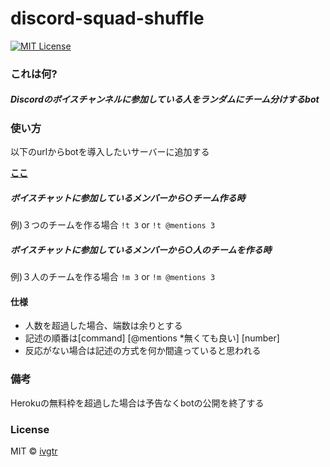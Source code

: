 # discord-squad-shuffle
[![MIT License](http://img.shields.io/badge/license-MIT-blue.svg?style=flat)](LICENSE)

### これは何?
##### Discordのボイスチャンネルに参加している人をランダムにチーム分けするbot

### 使い方
以下のurlからbotを導入したいサーバーに追加する

__[ここ](https://discord.com/oauth2/authorize?client_id=725182543476949123&scope=bot&permissions=0)__

##### ボイスチャットに参加しているメンバーから○チーム作る時
例)３つのチームを作る場合
`!t 3`
or
`!t @mentions 3`

##### ボイスチャットに参加しているメンバーから○人のチームを作る時
例)３人のチームを作る場合
`!m 3`
or
`!m @mentions 3`

#### 仕様
- 人数を超過した場合、端数は余りとする
- 記述の順番は[command] [@mentions *無くても良い] [number]
- 反応がない場合は記述の方式を何か間違っていると思われる

### 備考
Herokuの無料枠を超過した場合は予告なくbotの公開を終了する

### License
MIT © [ivgtr](https://github.com/ivgtr)